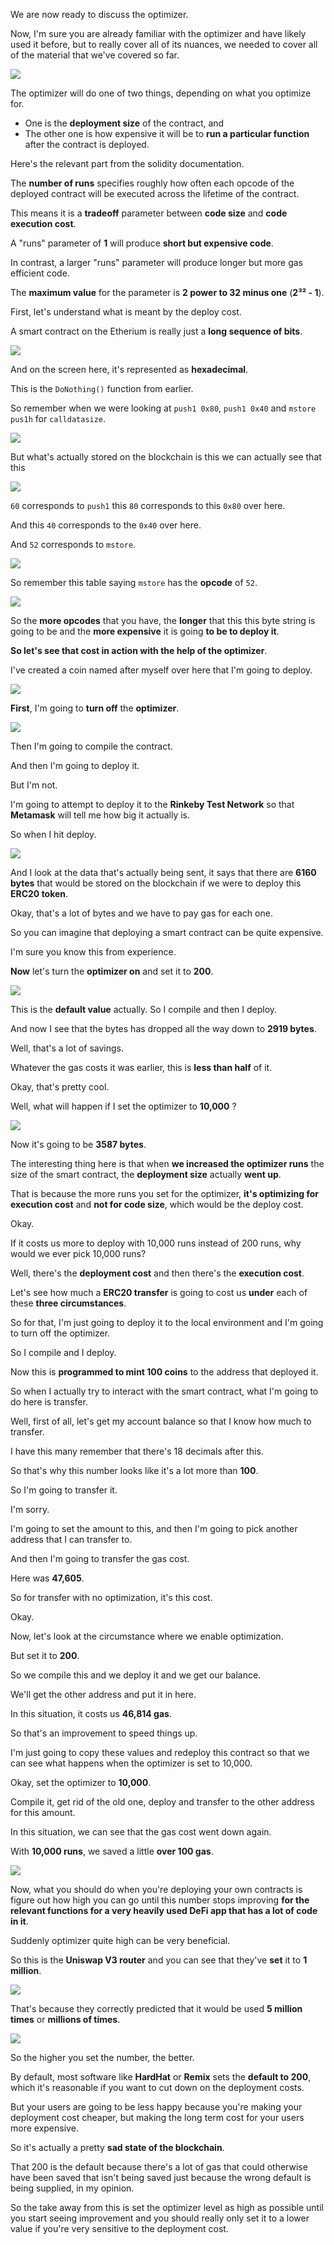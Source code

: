 We are now ready to discuss the optimizer.

Now, I'm sure you are already familiar with the optimizer and have likely used it before, but to really cover all of its nuances, we needed to cover all of the material that we've covered so far.

![](2023-08-15-15-34-09.png)

The optimizer will do one of two things, depending on what you optimize for.

- One is the **deployment size** of the contract, and
- The other one is how expensive it will be to **run a particular function** after the contract is deployed.

Here's the relevant part from the solidity documentation.

The **number of runs** specifies roughly how often each opcode of the deployed contract will be executed across the lifetime of the contract.
  
This means it is a **tradeoff** parameter between **code size** and **code execution cost**.

A "runs" parameter of **1** will produce **short but expensive code**.

In contrast, a larger "runs" parameter will produce longer but more gas efficient code.

The **maximum value** for the parameter is **2 power to 32 minus one** (**2³² - 1**).

First, let's understand what is meant by the deploy cost.

A smart contract on the Etherium is really just a **long sequence of bits**.

![](2023-08-15-15-39-45.png)

And on the screen here, it's represented as **hexadecimal**.

This is the `DoNothing()` function from earlier.

So remember when we were looking at `push1 0x80`, `push1 0x40` and `mstore` `pus1h` for `calldatasize`.

![](2023-08-15-15-43-18.png)

But what's actually stored on the blockchain is this we can actually see that this

![](2023-08-15-15-45-31.png)

`60` corresponds to `push1` this `80` corresponds to this `0x80` over here.

And this `40` corresponds to the `0x40` over here.

And `52` corresponds to `mstore`.

![](2023-08-15-15-48-00.png)

So remember this table saying `mstore` has the **opcode** of `52`.

![](2023-08-15-15-49-50.png)

So the **more opcodes** that you have, the **longer** that this this byte string is going to be and the **more expensive** it is going **to be to deploy it**.

**So let's see that cost in action with the help of the optimizer**.

I've created a coin named after myself over here that I'm going to deploy.

![](2023-08-15-15-50-46.png)

**First**, I'm going to **turn off** the **optimizer**.

![](2023-08-15-15-51-36.png)

Then I'm going to compile the contract.

And then I'm going to deploy it.

But I'm not.

I'm going to attempt to deploy it to the **Rinkeby Test Network** so that **Metamask** will tell me how big it actually is.

So when I hit deploy.

![](2023-08-15-15-53-52.png)

And I look at the data that's actually being sent, it says that there are **6160 bytes** that would be stored on the blockchain if we were to deploy this **ERC20 token**.

Okay, that's a lot of bytes and we have to pay gas for each one.

So you can imagine that deploying a smart contract can be quite expensive.

I'm sure you know this from experience.

**Now** let's turn the **optimizer on** and set it to **200**.

![](2023-08-15-16-10-28.png)

This is the **default value** actually. So I compile and then I deploy.

And now I see that the bytes has dropped all the way down to **2919 bytes**.

Well, that's a lot of savings.

Whatever the gas costs it was earlier, this is **less than half** of it.

Okay, that's pretty cool.

Well, what will happen if I set the optimizer to **10,000** ?

![](2023-08-15-16-11-37.png)

Now it's going to be **3587 bytes**.

The interesting thing here is that when **we increased the optimizer runs** the size of the smart contract, the **deployment size** actually **went up**.

That is because the more runs you set for the optimizer, **it's optimizing for execution cost** and **not for code size**, which would be the deploy cost.

Okay.

If it costs us more to deploy with 10,000 runs instead of 200 runs, why would we ever pick 10,000 runs?

Well, there's the **deployment cost** and then there's the **execution cost**.

Let's see how much a **ERC20 transfer** is going to cost us **under** each of these **three circumstances**.

So for that, I'm just going to deploy it to the local environment and I'm going to turn off the optimizer.

So I compile and I deploy.

Now this is **programmed to mint 100 coins** to the address that deployed it.

So when I actually try to interact with the smart contract, what I'm going to do here is transfer.

Well, first of all, let's get my account balance so that I know how much to transfer.

I have this many remember that there's 18 decimals after this.

So that's why this number looks like it's a lot more than **100**.

So I'm going to transfer it.

I'm sorry.

I'm going to set the amount to this, and then I'm going to pick another address that I can transfer to.

And then I'm going to transfer the gas cost.

Here was **47,605**.

So for transfer with no optimization, it's this cost.

Okay.

Now, let's look at the circumstance where we enable optimization.

But set it to **200**.

So we compile this and we deploy it and we get our balance.

We'll get the other address and put it in here.

In this situation, it costs us **46,814 gas**.

So that's an improvement to speed things up.

I'm just going to copy these values and redeploy this contract so that we can see what happens when the optimizer is set to 10,000.

Okay, set the optimizer to **10,000**.

Compile it, get rid of the old one, deploy and transfer to the other address for this amount.

In this situation, we can see that the gas cost went down again.

With **10,000 runs**, we saved a little **over 100 gas**.

![](2023-08-15-16-18-48.png)

Now, what you should do when you're deploying your own contracts is figure out how high you can go until this number stops improving **for the relevant functions for a very heavily used DeFi app that has a lot of code in it**.

Suddenly optimizer quite high can be very beneficial.

So this is the **Uniswap V3 router** and you can see that they've **set** it to **1 million**.

![](2023-08-15-16-21-42.png)

That's because they correctly predicted that it would be used **5 million times** or **millions of times**.

![](2023-08-15-16-22-27.png)

So the higher you set the number, the better.

By default, most software like **HardHat** or **Remix** sets the **default to 200**, which it's reasonable if you want to cut down on the deployment costs.

But your users are going to be less happy because you're making your deployment cost cheaper, but making the long term cost for your users more expensive.

So it's actually a pretty **sad state of the blockchain**.

That 200 is the default because there's a lot of gas that could otherwise have been saved that isn't being saved just because the wrong default is being supplied, in my opinion.

So the take away from this is set the optimizer level as high as possible until you start seeing improvement and you should really only set it to a lower value if you're very sensitive to the deployment cost.